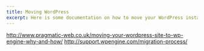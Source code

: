 ```yaml
---
title: Moving WordPress
excerpt: Here is some documentation on how to move your WordPress installation.
---
```

http://www.pragmatic-web.co.uk/moving-your-wordpress-site-to-wp-engine-why-and-how/
http://support.wpengine.com/migration-process/